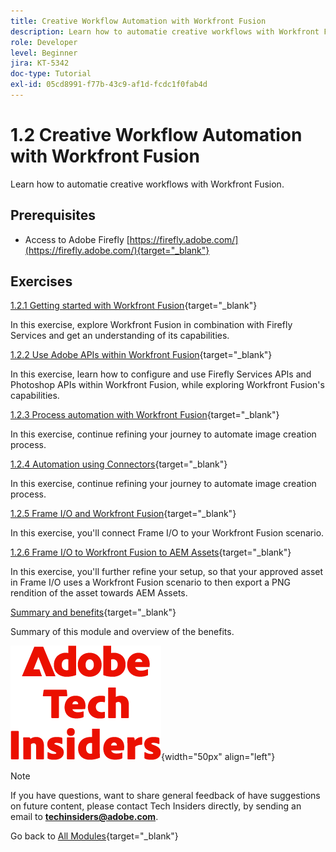 ```yaml
---
title: Creative Workflow Automation with Workfront Fusion
description: Learn how to automatie creative workflows with Workfront Fusion
role: Developer
level: Beginner
jira: KT-5342
doc-type: Tutorial
exl-id: 05cd8991-f77b-43c9-af1d-fcdc1f0fab4d
---
```

# 1.2 Creative Workflow Automation with Workfront Fusion

Learn how to automatie creative workflows with Workfront Fusion.

## Prerequisites

- Access to Adobe Firefly [https://firefly.adobe.com/](https://firefly.adobe.com/){target="_blank"}

## Exercises

[1.2.1 Getting started with Workfront Fusion](./ex1.md){target="_blank"}

In this exercise, explore Workfront Fusion in combination with Firefly Services and get an understanding of its capabilities.

[1.2.2 Use Adobe APIs within Workfront Fusion](./ex2.md){target="_blank"}

In this exercise, learn how to configure and use Firefly Services APIs and Photoshop APIs within Workfront Fusion, while exploring Workfront Fusion's capabilities.

[1.2.3 Process automation with Workfront Fusion](./ex3.md){target="_blank"}

In this exercise, continue refining your journey to automate image creation process.

[1.2.4 Automation using Connectors](./ex4.md){target="_blank"}

In this exercise, continue refining your journey to automate image creation process.

[1.2.5 Frame I/O and Workfront Fusion](./ex5.md){target="_blank"}

In this exercise, you'll connect Frame I/O to your Workfront Fusion scenario.

[1.2.6 Frame I/O to Workfront Fusion to AEM Assets](./ex6.md){target="_blank"}

In this exercise, you'll further refine your setup, so that your approved asset in Frame I/O uses a Workfront Fusion scenario to then export a PNG rendition of the asset towards AEM Assets.

[Summary and benefits](./summary.md){target="_blank"}

Summary of this module and overview of the benefits.

![Tech Insiders](./../../../assets/images/techinsiders.png){width="50px" align="left"}

>[!NOTE]
>
>If you have questions, want to share general feedback of have suggestions on future content, please contact Tech Insiders directly, by sending an email to **techinsiders@adobe.com**.

Go back to [All Modules](../../../overview.md){target="_blank"}
